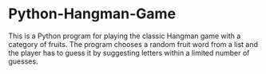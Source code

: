 # Python-Hangman-Game
This is a Python program for playing the classic Hangman game with a category of fruits. The program chooses a random fruit word from a list and the player has to guess it by suggesting letters within a limited number of guesses.
